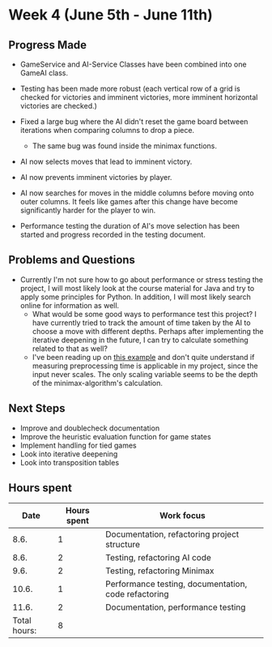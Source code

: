 # Week 4 (June 5th - June 11th)

## Progress Made

* GameService and AI-Service Classes have been combined into one GameAI class.
* Testing has been made more robust (each vertical row of a grid is checked for victories and imminent victories, more imminent horizontal victories are checked.)
* Fixed a large bug where the AI didn't reset the game board between iterations when comparing columns to drop a piece.
    * The same bug was found inside the minimax functions.
* AI now selects moves that lead to imminent victory.
* AI now prevents imminent victories by player.
* AI now searches for moves in the middle columns before moving onto outer columns. It feels like games after this change have become significantly harder for the player to win.

* Performance testing the duration of AI's move selection has been started and progress recorded in the testing document.

## Problems and Questions

* Currently I'm not sure how to go about performance or stress testing the project, I will most likely look at the course material for Java and try to apply some principles for Python. In addition, I will most likely search online for information as well.
    * What would be some good ways to performance test this project? I have currently tried to track the amount of time taken by the AI to choose a move with different depths. Perhaps after implementing the iterative deepening in the future, I can try to calculate something related to that as well?
    * I've been reading up on [this example](https://github.com/TiraLabra/Testing-and-rmq/tree/master/src/main/java/rmq/util) and don't quite understand if measuring preprocessing time is applicable in my project, since the input never scales. The only scaling variable seems to be the depth of the minimax-algorithm's calculation.


## Next Steps

* Improve and doublecheck documentation
* Improve the heuristic evaluation function for game states
* Implement handling for tied games
* Look into iterative deepening
* Look into transposition tables


## Hours spent

|Date|Hours spent|Work focus|
|---|---|---|
|8.6.|1|Documentation, refactoring project structure|
|8.6.|2|Testing, refactoring AI code|
|9.6.|2|Testing, refactoring Minimax|
|10.6.|1|Performance testing, documentation, code refactoring|
|11.6.|2|Documentation, performance testing|
|Total hours:|8|

